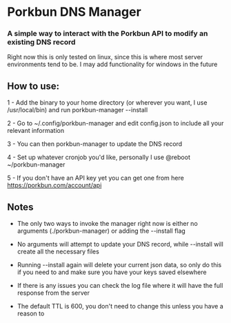 # Porkbun DNS Manager
### A simple way to interact with the Porkbun API to modify an existing DNS record
Right now this is only tested on linux, since this is where most server environments tend to be. I may add functionality for windows in the future

## How to use:
1 - Add the binary to your home directory (or wherever you want, I use /usr/local/bin) and run porkbun-manager --install

2 - Go to ~/.config/porkbun-manager and edit config.json to include all your relevant information

3 - You can then porkbun-manager to update the DNS record

4 - Set up whatever cronjob you'd like, personally I use @reboot ~/porkbun-manager

5 - If you don't have an API key yet you can get one from here https://porkbun.com/account/api

## Notes
- The only two ways to invoke the manager right now is either no arguments (./porkbun-manager) or adding the --install flag

- No arguments will attempt to update your DNS record, while --install will create all the necessary files

- Running --install again will delete your current json data, so only do this if you need to and make sure you have your keys saved elsewhere

- If there is any issues you can check the log file where it will have the full response from the server

- The default TTL is 600, you don't need to change this unless you have a reason to
